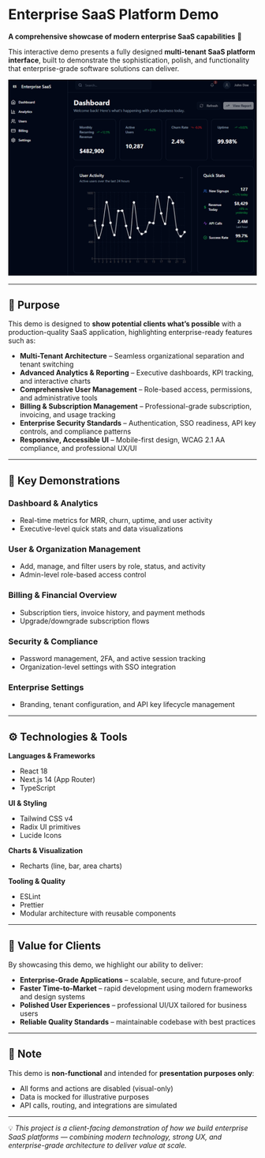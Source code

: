 # Enterprise SaaS Platform Demo

**A comprehensive showcase of modern enterprise SaaS capabilities** 🚀  

This interactive demo presents a fully designed **multi-tenant SaaS platform interface**, built to demonstrate the sophistication, polish, and functionality that enterprise-grade software solutions can deliver.  

<p align="center">
  <img src="public/enterprise-saas.png" alt="Enterprise SaaS Platform Dashboard" width="800"/>
</p>

---

## 🎯 Purpose

This demo is designed to **show potential clients what’s possible** with a production-quality SaaS application, highlighting enterprise-ready features such as:

- **Multi-Tenant Architecture** – Seamless organizational separation and tenant switching  
- **Advanced Analytics & Reporting** – Executive dashboards, KPI tracking, and interactive charts  
- **Comprehensive User Management** – Role-based access, permissions, and administrative tools  
- **Billing & Subscription Management** – Professional-grade subscription, invoicing, and usage tracking  
- **Enterprise Security Standards** – Authentication, SSO readiness, API key controls, and compliance patterns  
- **Responsive, Accessible UI** – Mobile-first design, WCAG 2.1 AA compliance, and professional UX/UI  

---

## 🏢 Key Demonstrations

### **Dashboard & Analytics**
- Real-time metrics for MRR, churn, uptime, and user activity  
- Executive-level quick stats and data visualizations  

### **User & Organization Management**
- Add, manage, and filter users by role, status, and activity  
- Admin-level role-based access control  

### **Billing & Financial Overview**
- Subscription tiers, invoice history, and payment methods  
- Upgrade/downgrade subscription flows  

### **Security & Compliance**
- Password management, 2FA, and active session tracking  
- Organization-level settings with SSO integration  

### **Enterprise Settings**
- Branding, tenant configuration, and API key lifecycle management  

---

## ⚙️ Technologies & Tools

**Languages & Frameworks**
- React 18  
- Next.js 14 (App Router)  
- TypeScript  

**UI & Styling**
- Tailwind CSS v4  
- Radix UI primitives  
- Lucide Icons  

**Charts & Visualization**
- Recharts (line, bar, area charts)  

**Tooling & Quality**
- ESLint  
- Prettier  
- Modular architecture with reusable components  

---

## 💼 Value for Clients

By showcasing this demo, we highlight our ability to deliver:  
- **Enterprise-Grade Applications** – scalable, secure, and future-proof  
- **Faster Time-to-Market** – rapid development using modern frameworks and design systems  
- **Polished User Experiences** – professional UI/UX tailored for business users  
- **Reliable Quality Standards** – maintainable codebase with best practices  

---

## 📌 Note  

This demo is **non-functional** and intended for **presentation purposes only**:  
- All forms and actions are disabled (visual-only)  
- Data is mocked for illustrative purposes  
- API calls, routing, and integrations are simulated  

---

💡 *This project is a client-facing demonstration of how we build enterprise SaaS platforms — combining modern technology, strong UX, and enterprise-grade architecture to deliver value at scale.*
